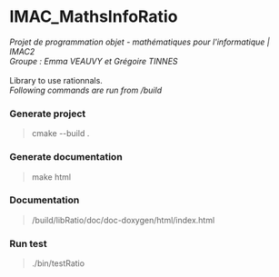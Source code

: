 # IMAC_MathsInfoRatio

<em>Projet de programmation objet - mathématiques pour l'informatique | IMAC2
<br>Groupe : Emma VEAUVY et Grégoire TINNES</em>
<br>
<br>Library to use rationnals. 
<br><em>Following commands are run from /build</em>

<h3><b>Generate project</b></h3>

> cmake --build .

<h3><b>Generate documentation</b></h3>

> make html

<h3><b>Documentation</b></h3>

> /build/libRatio/doc/doc-doxygen/html/index.html

<h3><b>Run test</b></h3>

> ./bin/testRatio
